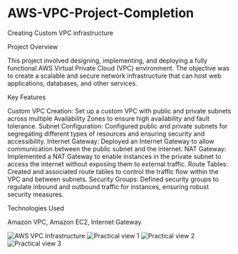 # AWS-VPC-Project-Completion
Creating Custom VPC infrastructure

Project Overview

This project involved designing, implementing, and deploying a fully functional AWS Virtual Private Cloud (VPC) environment. The objective was to create a scalable and secure network infrastructure that can host web applications, databases, and other services.

Key Features

Custom VPC Creation: Set up a custom VPC with public and private subnets across multiple Availability Zones to ensure high availability and fault tolerance.
Subnet Configuration: Configured public and private subnets for segregating different types of resources and ensuring security and accessibility.
Internet Gateway: Deployed an Internet Gateway to allow communication between the public subnet and the internet.
NAT Gateway: Implemented a NAT Gateway to enable instances in the private subnet to access the internet without exposing them to external traffic.
Route Tables: Created and associated route tables to control the traffic flow within the VPC and between subnets.
Security Groups: Defined security groups to regulate inbound and outbound traffic for instances, ensuring robust security measures.

Technologies Used

Amazon VPC,
Amazon EC2,
Internet Gateway

![AWS VPC Infrastructure](https://github.com/user-attachments/assets/9cf074d7-bc2d-4e78-a381-bf3049b0795f)
![Practical view 1](https://github.com/user-attachments/assets/9af70d29-cbde-425a-b942-8f3149bdf0e1)
![Practical view 2](https://github.com/user-attachments/assets/24c00fef-b8c2-4438-9563-3a92e8f94093)
![Practical view 3](https://github.com/user-attachments/assets/bde094f3-4f75-44b9-b11c-ce22048f6d06)

